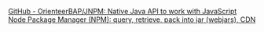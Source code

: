 
[GitHub - OrienteerBAP/JNPM: Native Java API to work with JavaScript Node Package Manager (NPM): query, retrieve, pack into jar (webjars), CDN](https://github.com/OrienteerBAP/JNPM)
